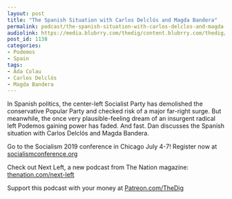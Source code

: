 ```yaml
---
layout: post
title: "The Spanish Situation with Carlos Delclós and Magda Bandera"
permalink: podcast/the-spanish-situation-with-carlos-delclos-and-magda-bandera/
audiolink: https://media.blubrry.com/thedig/content.blubrry.com/thedig/The_Dig-EP_204-Spain.mp3
post_id: 1138
categories: 
- Podemos
- Spain
tags: 
- Ada Colau
- Carlos Delclós
- Magda Bandera
---
```


In Spanish politics, the center-left Socialist Party has demolished the conservative Popular Party and checked risk of a major far-right surge. But meanwhile, the once very plausible-feeling dream of an insurgent radical left Podemos gaining power has faded. And fast. Dan discusses the Spanish situation with Carlos Delclós and Magda Bandera.

Go to the Socialism 2019 conference in Chicago July 4-7! Register now at 
[socialismconference.org](https://socialismconference.org)

Check out Next Left, a new podcast from The Nation magazine: 
[thenation.com/next-left](https://thenation.com/next-left)

Support this podcast with your money at 
[Patreon.com/TheDig](https://Patreon.com/TheDig)